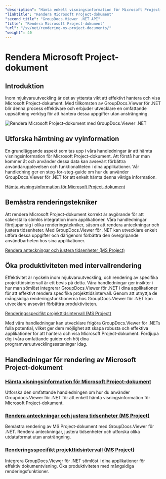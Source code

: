 ```yaml
---
"description": "Hämta enkelt visningsinformation för Microsoft Project-dokument med GroupDocs.Viewer för .NET. Öka produktiviteten med mångsidiga renderingsfunktioner."
"linktitle": "Rendera Microsoft Project-dokument"
"second_title": "GroupDocs.Viewer .NET API"
"title": "Rendera Microsoft Project-dokument"
"url": "/sv/net/rendering-ms-project-documents/"
"weight": 40
---
```


# Rendera Microsoft Project-dokument

## Introduktion

Inom mjukvaruutveckling är det av yttersta vikt att effektivt hantera och visa Microsoft Project-dokument. Med tillkomsten av GroupDocs.Viewer för .NET blir denna process effektivare och erbjuder utvecklare en omfattande uppsättning verktyg för att hantera dessa uppgifter utan ansträngning.

![Rendera Microsoft Project-dokument med GroupDocs.Viewer .NET](/viewer/rendering-microsoft-project-documents/image.png)

## Utforska hämtning av vyinformation
En grundläggande aspekt som tas upp i våra handledningar är att hämta visningsinformation för Microsoft Project-dokument. Att förstå hur man kommer åt och använder dessa data kan avsevärt förbättra användarupplevelsen och funktionaliteten i dina applikationer. Vår handledning ger en steg-för-steg-guide om hur du använder GroupDocs.Viewer för .NET för att enkelt hämta denna viktiga information.

[Hämta visningsinformation för Microsoft Project-dokument](./get-view-info-ms-project/)

## Bemästra renderingstekniker
Att rendera Microsoft Project-dokument korrekt är avgörande för att säkerställa sömlös integration inom applikationer. Våra handledningar fördjupar sig i olika renderingstekniker, såsom att rendera anteckningar och justera tidsenheter. Med GroupDocs.Viewer för .NET kan utvecklare enkelt utföra dessa uppgifter och därigenom förbättra den övergripande användbarheten hos sina applikationer.

[Rendera anteckningar och justera tidsenheter (MS Project)](./render-notes-and-adjust-time-ms-project/)

## Öka produktiviteten med intervallrendering
Effektivitet är nyckeln inom mjukvaruutveckling, och rendering av specifika projekttidsintervall är ett bevis på detta. Våra handledningar ger insikter i hur man sömlöst integrerar GroupDocs.Viewer för .NET i dina applikationer för att effektivt rendera specifika projekttidsintervall. Genom att utnyttja de mångsidiga renderingsfunktionerna hos GroupDocs.Viewer för .NET kan utvecklare avsevärt förbättra produktiviteten.

[Renderingsspecifikt projekttidsintervall (MS Project)](./render-project-time-interval-ms-project/)

Med våra handledningar kan utvecklare frigöra GroupDocs.Viewer för .NETs fulla potential, vilket ger dem möjlighet att skapa robusta och effektiva applikationer för att hantera och visa Microsoft Project-dokument. Fördjupa dig i våra omfattande guider och höj dina programvaruutvecklingssatsningar idag.
## Handledningar för rendering av Microsoft Project-dokument
### [Hämta visningsinformation för Microsoft Project-dokument](./get-view-info-ms-project/)
Utforska den omfattande handledningen om hur du använder Groupdocs.Viewer för .NET för att enkelt hämta visningsinformation för Microsoft Project-dokument.
### [Rendera anteckningar och justera tidsenheter (MS Project)](./render-notes-and-adjust-time-ms-project/)
Bemästra rendering av MS Project-dokument med GroupDocs.Viewer för .NET. Rendera anteckningar, justera tidsenheter och utforska olika utdataformat utan ansträngning.
### [Renderingsspecifikt projekttidsintervall (MS Project)](./render-project-time-interval-ms-project/)
Integrera GroupDocs.Viewer för .NET sömlöst i dina applikationer för effektiv dokumentvisning. Öka produktiviteten med mångsidiga renderingsfunktioner.